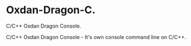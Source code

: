 # Oxdan-Dragon-C.
C/C++ Oxdan Dragon Console.

C/C++ Oxdan Dragon Console - It's own console command line on C/C++.
